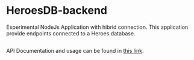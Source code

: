 # HeroesDB-backend

Experimental NodeJs Application with hibrid connection.
This application provide endpoints connected to a Heroes database.

##
API Documentation and usage can be found in [this link](https://heroes-nodebr.herokuapp.com/documentation).

